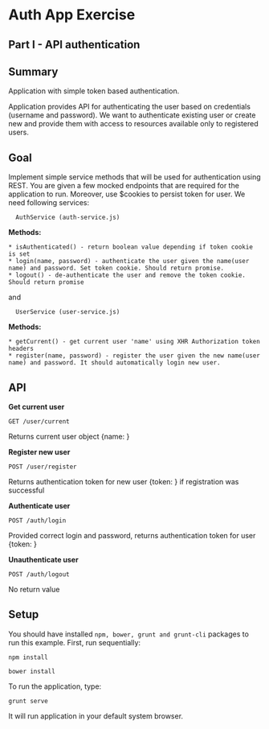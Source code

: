 # Auth App Exercise
## Part I - API authentication

## Summary
Application with simple token based authentication.

Application provides API for authenticating the user based on credentials (username and password).
We want to authenticate existing user or create new and provide them with access to resources available
only to registered users.

## Goal

Implement simple service methods that will be used for authentication using REST. You are given a few mocked endpoints that 
are required for the application to run. Moreover, use $cookies to persist token for user.
We need following services:

```
  AuthService (auth-service.js)
```

**Methods:**

    * isAuthenticated() - return boolean value depending if token cookie is set
    * login(name, password) - authenticate the user given the name(user name) and password. Set token cookie. Should return promise.
    * logout() - de-authenticate the user and remove the token cookie. Should return promise

and

```
  UserService (user-service.js)
```

**Methods:**

    * getCurrent() - get current user 'name' using XHR Authorization token headers
    * register(name, password) - register the user given the new name(user name) and password. It should automatically login new user.


## API

**Get current user**

`GET /user/current`

Returns current user object {name: <user name>}

**Register new user**

`POST /user/register`

Returns authentication token for new user {token: <token>} if registration was successful

**Authenticate user**

`POST /auth/login`

Provided correct login and password, returns authentication token for user {token: <token>}

**Unauthenticate user**

`POST /auth/logout`

No return value

## Setup

You should have installed `npm, bower, grunt and grunt-cli` packages to run this example.
First, run sequentially:

```
npm install
```
```
bower install
```

To run the application, type:

```
grunt serve
```

It will run application in your default system browser.

